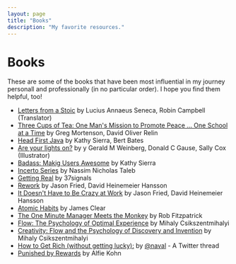 ```yaml
---
layout: page
title: "Books"
description: "My favorite resources."
---
```


# Books 
These are some of the books that have been most influential in my journey personall and professionally (in no particular order). I hope you find them helpful, too!


- [Letters from a Stoic](https://www.amazon.com/Letters-Penguin-Classics-Lucius-Annaeus/dp/0140442103/) by Lucius Annaeus Seneca, Robin Campbell (Translator)
- [Three Cups of Tea: One Man's Mission to Promote Peace ... One School at a Time](https://www.amazon.com/Three-Cups-Tea-Mission-Promote/dp/0143038257/) by Greg Mortenson, David Oliver Relin
- [Head First Java](https://www.amazon.com/Head-First-Java-Kathy-Sierra/dp/0596009208) by Kathy Sierra, Bert Bates
- [Are your lights on?](https://www.amazon.com/Are-Your-Lights-Figure-Problem/dp/0932633161) by y Gerald M Weinberg, Donald C Gause, Sally Cox (Illustrator)
- [Badass: Makig Users Awesome](https://www.amazon.com/Badass-Making-Awesome-Kathy-Sierra/dp/1491919019) by Kathy Sierra
- [Incerto Series](https://www.penguinrandomhouse.com/series/INO/incerto) by Nassim Nicholas Taleb
- [Getting Real](https://basecamp.com/books/getting-real) by 37signals
- [Rework](https://www.amazon.com/Rework-Jason-Fried/dp/0307704513) by Jason Fried, David Heinemeier Hansson
- [It Doesn't Have to Be Crazy at Work](http://momtestbook.com/) by Jason Fried, David Heinemeier Hansson
- [Atomic Habits](https://www.amazon.com/Atomic-Habits-James-Clear/dp/1847941834) by James Clear
- [The One Minute Manager Meets the Monkey](https://www.amazon.com/One-Minute-Manager-Meets-Monkey/dp/B01FKTO22C/) by Rob Fitzpatrick
- [Flow: The Psychology of Optimal Experience](https://www.amazon.com/gp/product/0061339202) by Mihaly Csikszentmihalyi
- [Creativity: Flow and the Psychology of Discovery and Invention](https://www.amazon.com/gp/product/0062283251) by Mihaly Csikszentmihalyi
- [How to Get Rich (without getting lucky):](https://twitter.com/naval/status/1002103360646823936) by [@naval](https://twitter.com/naval) - A Twitter thread
- [Punished by Rewards](https://www.amazon.com/Punished-Rewards-Alfie-Kohn/dp/0395650283/) by Alfie Kohn
